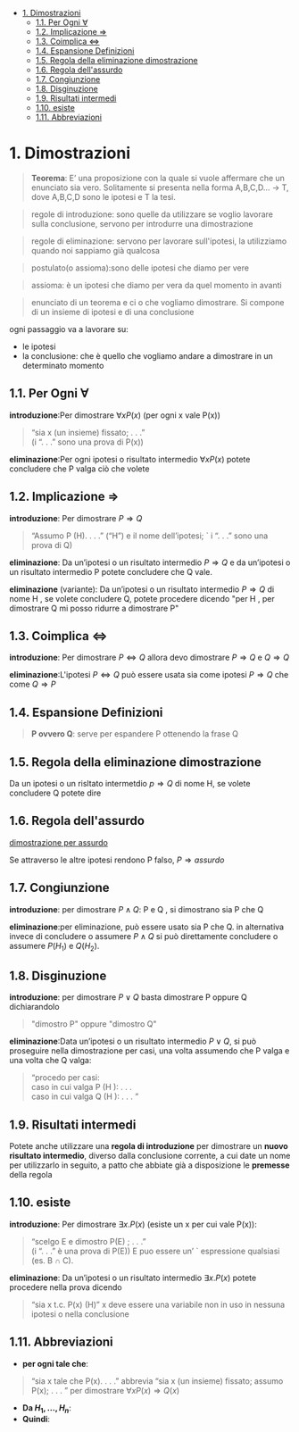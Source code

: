 - [1. Dimostrazioni](#1-dimostrazioni)
  - [1.1. Per Ogni $\forall$](#11-per-ogni-forall)
  - [1.2. Implicazione $\Rightarrow$](#12-implicazione-rightarrow)
  - [1.3. Coimplica $\Leftrightarrow$](#13-coimplica-leftrightarrow)
  - [1.4. Espansione Definizioni](#14-espansione-definizioni)
  - [1.5. Regola della eliminazione dimostrazione](#15-regola-della-eliminazione-dimostrazione)
  - [1.6. Regola dell'assurdo](#16-regola-dellassurdo)
  - [1.7. Congiunzione](#17-congiunzione)
  - [1.8. Disginuzione](#18-disginuzione)
  - [1.9. Risultati intermedi](#19-risultati-intermedi)
  - [1.10. esiste](#110-esiste)
  - [1.11. Abbreviazioni](#111-abbreviazioni)


# 1. Dimostrazioni


> **Teorema**: E’ una proposizione con la quale si vuole affermare che un enunciato sia vero. Solitamente si presenta nella forma A,B,C,D… -> T, dove A,B,C,D sono le ipotesi e T la tesi.


> regole di introduzione: sono quelle da utilizzare se voglio lavorare sulla conclusione, servono per introdurre una dimostrazione

> regole di eliminazione: servono per lavorare sull'ipotesi, la utilizziamo quando noi sappiamo già qualcosa

> postulato(o assioma):sono delle ipotesi che diamo per vere

> assioma: è un ipotesi che diamo per vera da quel momento in avanti

> enunciato di un teorema e ci  o che vogliamo dimostrare. Si compone di un insieme di ipotesi e di una conclusione


ogni passaggio va a lavorare su:
- le ipotesi
- la conclusione: che è quello che vogliamo andare a dimostrare in un determinato momento

## 1.1. Per Ogni $\forall$

**introduzione**:Per dimostrare $\forall x P(x)$ (per ogni x vale P(x))

> “sia x (un insieme) fissato; . . .”   
> (i “. . .” sono una prova di P(x))

**eliminazione**:Per ogni ipotesi o risultato intermedio $\forall x P(x)$ potete concludere che P valga ciò che volete

## 1.2. Implicazione $\Rightarrow$

**introduzione**: Per dimostrare $P \Rightarrow Q$

> “Assumo P (H). . . .”
> (“H”) e il nome dell’ipotesi; `
> i “. . .” sono una prova di Q)


**eliminazione**: Da un’ipotesi o un risultato intermedio $P \Rightarrow Q$ e da un’ipotesi o un risultato intermedio P potete concludere che Q vale.


**eliminazione** (variante): Da un’ipotesi o un risultato intermedio $P \Rightarrow Q$ di nome H , se volete concludere Q, potete procedere dicendo "per H , per dimostrare Q mi posso ridurre a dimostrare P" 


## 1.3. Coimplica $\Leftrightarrow$

**introduzione**: Per dimostrare $P \Leftrightarrow Q$ allora devo dimostrare $P \Rightarrow Q$ e $Q \Rightarrow Q$

**eliminazione**:L'ipotesi $P \Leftrightarrow Q$ può essere usata sia come ipotesi $P \Rightarrow Q$ che come $Q \Rightarrow P$

## 1.4. Espansione Definizioni

> **P ovvero Q**: serve per espandere P ottenendo la frase Q


## 1.5. Regola della eliminazione dimostrazione

Da un ipotesi o un risltato intermetdio $p \Rightarrow Q$ di nome H, se volete concludere Q potete dire

## 1.6. Regola dell'assurdo

[dimostrazione per assurdo](https://www.mathone.it/dimostrazione-per-assurdo/)

Se attraverso le altre ipotesi rendono P falso, $P \Rightarrow assurdo$

## 1.7. Congiunzione

**introduzione**: per dimostrare $P \wedge Q$: P e Q , si dimostrano sia P che Q

**eliminazione**:per eliminazione, può essere usato sia P che Q. in alternativa invece di concludere o assumere $P \wedge Q$ si può direttamente concludere o assumere $P (H_1)$ e $Q (H_2)$.

## 1.8. Disginuzione

**introduzione**: per dimostrare $P \vee Q$ basta dimostrare P oppure Q dichiarandolo   
> "dimostro P" oppure "dimostro Q"

**eliminazione**:Data un’ipotesi o un risultato intermedio $P \vee Q$, si può proseguire nella dimostrazione per casi, una volta assumendo
che P valga e una volta che Q valga:
> “procedo per casi:  
> caso in cui valga P (H ): . . .  
> caso in cui valga Q (H ): . . . ”   


## 1.9. Risultati intermedi

Potete anche utilizzare una **regola di introduzione** per dimostrare un **nuovo risultato intermedio**, diverso dalla conclusione corrente, a cui date un nome per utilizzarlo in seguito, a patto che abbiate già a disposizione le **premesse** della regola

## 1.10. esiste


**introduzione**:
Per dimostrare $\exists x.P(x)$ (esiste un x per cui vale P(x)):
> “scelgo E e dimostro P(E) ; . . .”  
(i “. . .” è una prova di P(E))
E puo essere un’ ` espressione qualsiasi (es. B $\cap$ C).

**eliminazione**:
Da un’ipotesi o un risultato intermedio $\exists x.P(x)$ potete
procedere nella prova dicendo
> “sia x t.c. P(x) (H)”
x deve essere una variabile non in uso in nessuna ipotesi o nella conclusione

## 1.11. Abbreviazioni

- **per ogni tale che**:
> “sia x tale che P(x). . . .”
> abbrevia
> “sia x (un insieme) fissato; assumo P(x); . . . ”
> per dimostrare $∀x P(x) \Rightarrow Q(x)$

- **Da $H_1, . . . , H_n$**:
- **Quindi**:

